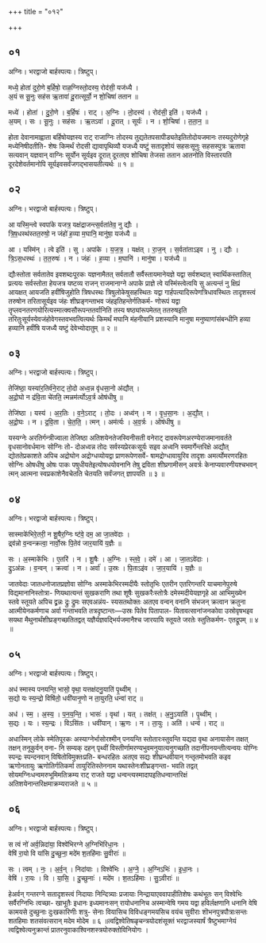 +++
title = "०१२"

+++


## ०१
अग्निः। भरद्वाजो बार्हस्पत्यः। त्रिष्टुप्।

मध्ये॒ होता॑ दुरो॒णे ब॒र्हिषो॒ राळ॒ग्निस्तो॒दस्य॒ रोद॑सी॒ यज॑ध्यै ।  
अ॒यं स सू॒नुः सह॑स ऋ॒तावा॑ दू॒रात्सूर्यो॒ न शो॒चिषा॑ ततान ॥

मध्ये॑ । होता॑ । दु॒रो॒णे । ब॒र्हिषः॑ । राट् । अ॒ग्निः । तो॒दस्य॑ । रोद॑सी॒ इति॑ । यज॑ध्यै ।  
अ॒यम् । सः । सू॒नुः । सह॑सः । ऋ॒तऽवा॑ । दू॒रात् । सूर्यः॑ । न । शो॒चिषा॑ । त॒ता॒न॒ ॥

होता देवानामाह्वाता बर्हिषोयज्ञस्य राट् राजाग्निः तोदस्य तुद्यतेतपसापीड्यतेइतितोदोयजमानः तस्यदुरोणेगृहे मध्येनिषीदतीति- शेषः किमर्थं रोदसी द्यावापृथिव्यौ यजध्यै यष्टुं सतादृशोयं सहसःसूनुः सहसस्पुत्रः ऋतावा सत्यवान् यज्ञवान् वाग्निः सूर्योन सूर्यइव दूरात् दूरतएव शोचिषा तेजसा ततान आतनोति विस्तारयति दूरदेशेवर्तमानोपि सूर्यइवसर्वंजगद्भासयतीत्यर्थः ॥ १ ॥

## ०२
अग्निः। भरद्वाजो बार्हस्पत्यः। त्रिष्टुप्।

आ यस्मि॒न्त्वे स्वपा॑के यजत्र॒ यक्ष॑द्राजन्त्स॒र्वता॑तेव॒ नु द्यौः ।  
त्रि॒ष॒धस्थ॑स्तत॒रुषो॒ न जंहो॑ ह॒व्या म॒घानि॒ मानु॑षा॒ यज॑ध्यै ॥

आ । यस्मि॑न् । त्वे इति॑ । सु । अपा॑के । य॒ज॒त्र॒ । यक्ष॑त् । रा॒ज॒न् । स॒र्वता॑ताऽइव । नु । द्यौः ।  
त्रि॒ऽस॒धस्थः॑ । त॒त॒रुषः॑ । न । जंहः॑ । ह॒व्या । म॒घानि॑ । मानु॑षा । यज॑ध्यै ॥

द्यौःस्तोता सर्वतातेव इवशब्दःपूरकः यज्ञनामैतत् सर्वतातौ सर्वैस्तायमानेयज्ञे यद्वा सर्वशब्दात् स्वार्थिकस्तातिल् प्रत्ययः सर्वस्तोता हेयजत्र यष्टव्य राजन् राजमानाग्ने अपाके प्राज्ञे त्वे यस्मिंस्त्वेत्वयि सु अत्यन्तं नु क्षिप्रं आयक्षत् आयजति हवींषिजुहोति त्रिषधस्थः त्रिषुलोकेषुसहस्थितः यद्वा गार्हपत्यादिरूपेणत्रिधावस्थितः तादृशस्त्वं तरुषोन तरितासूर्यइव जंहः शीघ्रङ्गन्ताभव जंहइतिहन्तेर्गतिकर्म- णोरूपं यद्वा तॄप्लवनतरणयोरित्यस्मात्क्वसौरूपन्ततर्वानिति तस्य षष्ठ्यांरूपमेतत् ततरुषइति तरितुःसूर्यस्येवजंहोवेगस्तवभवत्वित्यर्थः किमर्थं मघानि मंहनीयानि प्रशस्यानि मानुषा मनुष्याणांसंबन्धीनि हव्या हव्यानि हवींषि यजध्यै यष्टुं देवेभ्योदातुम् ॥ २ ॥

## ०३
अग्निः। भरद्वाजो बार्हस्पत्यः। त्रिष्टुप्।

तेजि॑ष्ठा॒ यस्या॑र॒तिर्व॑ने॒राट् तो॒दो अध्व॒न्न वृ॑धसा॒नो अ॑द्यौत् ।  
अ॒द्रो॒घो न द्र॑वि॒ता चे॑तति॒ त्मन्नम॑र्त्योऽव॒र्त्र ओष॑धीषु ॥

तेजि॑ष्ठा । यस्य॑ । अ॒र॒तिः । व॒ने॒ऽराट् । तो॒दः । अध्व॑न् । न । वृ॒ध॒सा॒नः । अ॒द्यौ॒त् ।  
अ॒द्रो॒घः । न । द्र॒वि॒ता । चे॒त॒ति॒ । त्मन् । अम॑र्त्यः । अ॒व॒र्त्रः । ओष॑धीषु ॥

यस्यग्नेः अरतिर्गन्त्रीज्वाला तेजिष्ठा अतिशयेनतेजस्विनीसती वनेराट् दावरूपेणअरण्येराजमानावर्तते वृधसानोवर्धमानः सोग्निः तो- दोअध्वन्न तोदः सर्वस्यप्रेरकःसूर्यः सइव अध्वनि स्वमार्गेन्तरिक्षे अद्यौत् द्योततेप्रकाशते अपिच अद्रोघोन अद्रोग्धव्योयद्वा प्राणरूपेणसर्वे- षामद्रोग्धावायुरिव तादृशः अमर्त्योमरणरहितः सोग्निः ओषधीषु ओषः पाकः पषुधीयतेइत्योषधयोवनानि तेषु द्रविता शीघ्रगामीसन् अवर्त्रः केनाप्यवारणीयश्चभवन् त्मन् आत्मना स्वप्रकाशेनैवचेतति चेतयति सर्वंजगत् ज्ञापयति ॥ ३ ॥

## ०४
अग्निः। भरद्वाजो बार्हस्पत्यः। त्रिष्टुप्।

सास्माके॑भिरे॒तरी॒ न शू॒षैर॒ग्निः ष्ट॑वे॒ दम॒ आ जा॒तवे॑दाः ।  
द्र्व॑न्नो व॒न्वन्क्रत्वा॒ नार्वो॒स्रः पि॒तेव॑ जार॒यायि॑ य॒ज्ञैः ॥

सः । अ॒स्माके॑भिः । ए॒तरि॑ । न । शू॒षैः । अ॒ग्निः । स्त॒वे॒ । दमे॑ । आ । जा॒तऽवे॑दाः ।  
द्रुऽअ॑न्नः । व॒न्वन् । क्रत्वा॑ । न । अर्वा॑ । उ॒स्रः । पि॒ताऽइ॑व । जा॒र॒यायि॑ । य॒ज्ञैः ॥

जातवेदाः जातधनोजातप्रज्ञोवा सोग्निः अस्माकेभिरस्मदीयैः स्तोतृभिः एतरीन एतरिगन्तरि याचमानेपुरुषे विद्यमानानिस्तोत्रा- णियथात्यन्तं सुखकराणि तथा शूषैः सुखकरैःस्तोत्रैः दमेस्मदीयेयज्ञगृहे आ आभिमुख्येन स्तवे स्तूयते अपिच द्व्रन्नः द्रुः द्रुमः सएवअन्नंय- स्यसतथोक्तः अतएव वन्वन् वनानि संभजन् क्रत्वान क्रतुना आत्मीयेनकर्मणाच अर्वा गन्ताभवति तत्रदृष्टान्तः—उस्रः पितेव पितापाल- यितावत्सानांजनकोवा उस्रोवृषभइव सयथा मैथुनार्थंशीघ्रङ्गच्छतितद्वत् यज्ञैर्यज्ञवद्भिर्यजमानैश्च जारयायि स्तूयते जरतेः स्तुतिकर्मण- एतद्रूपम् ॥ ४ ॥

## ०५
अग्निः। भरद्वाजो बार्हस्पत्यः। त्रिष्टुप्।

अध॑ स्मास्य पनयन्ति॒ भासो॒ वृथा॒ यत्तक्ष॑दनु॒याति॑ पृ॒थ्वीम् ।  
स॒द्यो यः स्य॒न्द्रो विषि॑तो॒ धवी॑यानृ॒णो न ता॒युरति॒ धन्वा॑ राट् ॥

अध॑ । स्म॒ । अ॒स्य॒ । प॒न॒य॒न्ति॒ । भासः॑ । वृथा॑ । यत् । तक्ष॑त् । अ॒नु॒ऽयाति॑ । पृ॒थ्वीम् ।  
स॒द्यः । यः । स्य॒न्द्रः । विऽसि॑तः । धवी॑यान् । ऋ॒णः । न । ता॒युः । अति॑ । धन्व॑ । राट् ॥

अधास्मिन् लोके स्मेतिपूरकः अस्याग्नेर्भासोरश्मीन् पनयन्ति स्तोतारःस्तुवन्ति यद्यदा वृथा अनायासेन तक्षत् तक्षन् तनूकुर्वन् वना- नि सम्यक् दहन् पृथ्वीं विस्तीर्णामरण्यभुवमनुयात्यनुगच्छति तदानींपनयन्तीत्यन्वयः योग्निः स्पन्द्रः स्पन्दनवान् विषितोविमुक्तःप्रति- बन्धरहितः अतएव सद्यः शीघ्रन्धवीयान् गन्तृतमोभवति कइव ऋणोनतायुः ऋणोतिर्गतिकर्मा तायुरितिस्तेननाम यथास्तेनःशीघ्रङ्गन्ता- भवति तद्वत् सोयमग्निःधन्वमरुभूमिमतिक्रम्य राट् राजते यद्वा धन्वन्त्यस्मादापइतिधन्वान्तरिक्षं अतिशयेनान्तरिक्षमाक्रम्यराजते ॥ ५ ॥

## ०६
अग्निः। भरद्वाजो बार्हस्पत्यः। त्रिष्टुप्।

स त्वं नो॑ अर्व॒न्निदा॑या॒ विश्वे॑भिरग्ने अ॒ग्निभि॑रिधा॒नः ।  
वेषि॑ रा॒यो वि या॑सि दु॒च्छुना॒ मदे॑म श॒तहि॑माः सु॒वीराः॑ ॥

सः । त्वम् । नः॒ । अ॒र्व॒न् । निदा॑याः । विश्वे॑भिः । अ॒ग्ने॒ । अ॒ग्निऽभिः॑ । इ॒धा॒नः ।  
वेषि॑ । रा॒यः । वि । या॒सि॒ । दु॒च्छुनाः॑ । मदे॑म । श॒तऽहि॑माः । सु॒ऽवीराः॑ ॥

हेअर्वन् गन्तरग्ने सतादृशस्त्वं निदायाः निन्दित्र्याः प्रजायाः निन्द्रायाएववापाहीतिशेषः कथंभूतः सन् विश्वेभिः सर्वैरग्निभिः त्वच्छा- खाभूतैः इधानः इध्यमानःसन् रायोधनानिच अस्मान्वेषि गमय यद्वा हविर्लक्षणानि धनानि वेषि कामयसे दुच्छुनाः दुःखकारिणीः शत्रु- सेनाः वियासिच विविधङ्गमयसिच वयंच सुवीराः शॊभनपुत्रपौत्राःसन्तः शतहिमाः शतसंवत्सरान् मदेम मोदेम ॥ ६ ॥त्वद्विश्वेतिषळृचन्त्रयोदशंसूक्तं भरद्वाजस्यार्षं त्रैष्टुभमाग्नेयं त्वद्विश्वेत्यनुक्रान्तं प्रातरनुवाकाश्विनशस्त्रयोरुक्तोविनियोगः ।